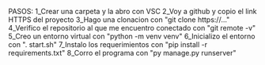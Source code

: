 PASOS:
1_Crear una carpeta y la abro con VSC
2_Voy a github y copio el link HTTPS del proyecto
3_Hago una clonacion con "git clone https://..."
4_Verifico el repositorio al que me encuentro conectado con "git remote -v"
5_Creo un entorno virtual con "python -m venv venv"
6_Inicializo el entorno con ". start.sh"
7_Instalo los requerimientos con "pip install -r requirements.txt"
8_Corro el programa con "py manage.py runserver"